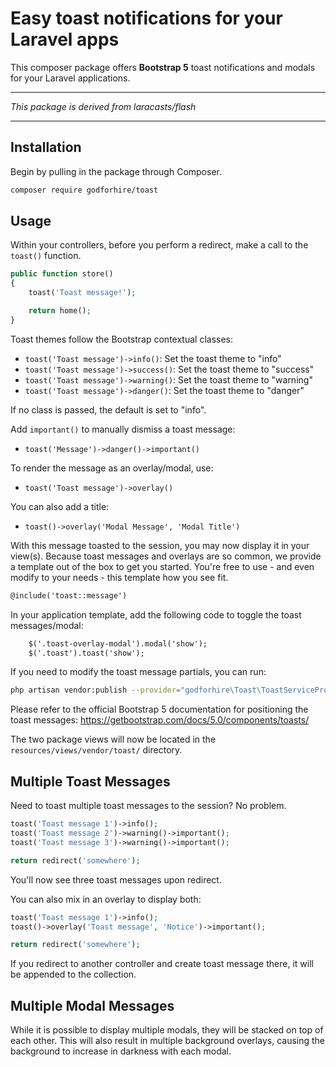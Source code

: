 # Easy toast notifications for your Laravel apps

This composer package offers **Bootstrap 5** toast notifications and modals for your Laravel applications.

---

_This package is derived from laracasts/flash_

---

## Installation

Begin by pulling in the package through Composer.

```bash
composer require godforhire/toast
```

## Usage

Within your controllers, before you perform a redirect, make a call to the `toast()` function.

```php
public function store()
{
    toast('Toast message!');

    return home();
}
```

Toast themes follow the Bootstrap contextual classes:

- `toast('Toast message')->info()`: Set the toast theme to "info"
- `toast('Toast message')->success()`: Set the toast theme to "success"
- `toast('Toast message')->warning()`: Set the toast theme to "warning"
- `toast('Toast message')->danger()`: Set the toast theme to "danger"

If no class is passed, the default is set to "info".

Add `important()` to manually dismiss a toast message:
- `toast('Message')->danger()->important()`

To render the message as an overlay/modal, use: 

- `toast('Toast message')->overlay()`
  
You can also add a title:

- `toast()->overlay('Modal Message', 'Modal Title')`

With this message toasted to the session, you may now display it in your view(s). Because toast messages and overlays are so common, we provide a template out of the box to get you started. You're free to use - and even modify to your needs - this template how you see fit.

```html
@include('toast::message')
```

In your application template, add the following code to toggle the toast messages/modal:

```html
    $('.toast-overlay-modal').modal('show');
    $('.toast').toast('show');
```

If you need to modify the toast message partials, you can run:

```bash
php artisan vendor:publish --provider="godforhire\Toast\ToastServiceProvider"
```

Please refer to the official Bootstrap 5 documentation for positioning the toast messages: https://getbootstrap.com/docs/5.0/components/toasts/

The two package views will now be located in the `resources/views/vendor/toast/` directory.

## Multiple Toast Messages

Need to toast multiple toast messages to the session? No problem.

```php
toast('Toast message 1')->info();
toast('Toast message 2')->warning()->important();
toast('Toast message 3')->warning()->important();

return redirect('somewhere');
```

You'll now see three toast messages upon redirect.

You can also mix in an overlay to display both:

```php
toast('Toast message 1')->info();
toast()->overlay('Toast message', 'Notice')->important();

return redirect('somewhere');
```

If you redirect to another controller and create toast message there, it will be appended to the collection.

## Multiple Modal Messages

While it is possible to display multiple modals, they will be stacked on top of each other. This will also result in multiple background overlays, causing the background to increase in darkness with each modal. 